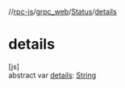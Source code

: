 //[rpc-js](../../../index.md)/[grpc_web](../index.md)/[Status](index.md)/[details](details.md)

# details

[js]\
abstract var [details](details.md): [String](https://kotlinlang.org/api/latest/jvm/stdlib/kotlin/-string/index.html)
